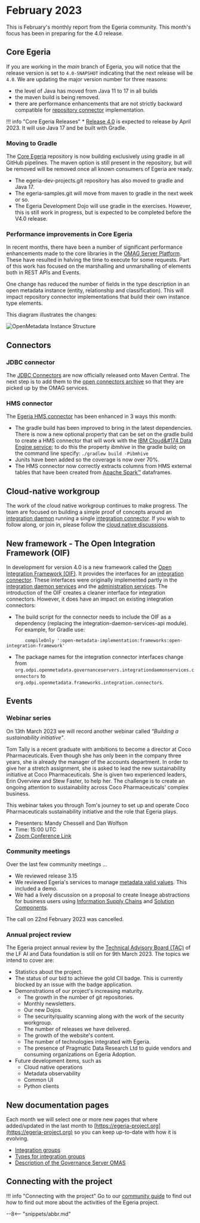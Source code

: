 <!-- SPDX-License-Identifier: CC-BY-4.0 -->
<!-- Copyright Contributors to the Egeria project. -->

# February 2023

This is February's monthly report from the Egeria community.  This month's focus has been in preparing for the 4.0 release.

## Core Egeria

If you are working in the *main* branch of Egeria, you will notice that the release version is set to `4.0-SNAPSHOT` indicating that the next release will be `4.0`.  We are updating the major version number for three reasons:

* the level of Java has moved from Java 11 to 17 in all builds
* the maven build is being removed.
* there are performance enhancements that are not strictly backward compatible for [repository connector](/concepts/repository-connector) implementation.

!!! info "Core Egeria Releases"
    * [Release 4.0](/release-notes/previous/#release-40-march-2023) is expected to release by April 2023.  It will use Java 17 and be built with Gradle.

### Moving to Gradle

The [Core Egeria](https://github.com/odpi/egeria) repository is now building exclusively using gradle in all GitHub pipelines.  The maven option is still present in the repository, but will be removed will be removed once all known consumers of Egeria are ready.

* The egeria-dev-projects.git repository has also moved to gradle and Java 17.
* The egeria-samples.git will move from maven to gradle in the next week or so.
* The Egeria Development Dojo will use gradle in the exercises.  However, this is still work in progress, but is expected to be completed before the V4.0 release.

### Performance improvements in Core Egeria

In recent months, there have been a number of significant performance enhancements made to the core libraries in the [OMAG Server Platform](/concepts/omag-server-platform).  These have resulted in halving the time to execute for some requests.  Part of this work has focused on the marshalling and unmarshalling of elements both in REST APIs and Events.

One change has reduced the number of fields in the type description in an open metadata instance (entity, relationship and classification).  This will impact repository connector implementations that build their own instance type elements.

This diagram illustrates the changes:

![OpenMetadata Instance Structure](/concepts/open-metadata-instances-structure.svg)

## Connectors

### JDBC connector

The [JDBC Connectors](https://github.com/odpi/egeria-connector-jdbc) are now officially released onto Maven Central.  The next step is to add them to the [open connectors archive](https://github.com/odpi/egeria/tree/main/open-metadata-resources/open-metadata-archives/open-connector-archives) so that they are picked up by the OMAG services.

### HMS connector

The [Egeria HMS connector](https://github.com/odpi/egeria-connector-hivemetastore) has been enhanced in 3 ways this month:

* The gradle build has been improved to bring in the latest dependencies. There is now a new optional property that can be set on the gradle build to create
a HMS connector that will work with the [IBM Cloud&#174 Data Engine service](https://cloud.ibm.com/catalog/services/data-engine-previously-sql-query); to do this the
  property *ibmhive* in the gradle build; on the command line specify: `./gradlew build -Pibmhive`
* Junits have been added so the coverage is now over 70%.
* The HMS connector now correctly extracts columns from HMS external tables that have been created from [Apache Spark&trade;](https://spark.apache.org/) dataframes.  

## Cloud-native workgroup

The work of the cloud native workgroup continues to make progress.  The team are focused on building a simple proof of concepts around an [integration daemon](/concepts/integration-connector) running a single [integration connector](/concepts/integration-connector).  If you wish to follow along, or join in, please follow the [cloud native discussions](https://github.com/odpi/egeria/discussions/categories/cloud-native).

## New framework - The Open Integration Framework (OIF)

In development for version 4.0 is a new framework called the [Open Integration Framework (OIF)](/frameworks/oif/overview).  It provides the interfaces for an [integration connector](/concepts/integration-connector).  These interfaces were originally implemented partly in the [integration daemon services](/services/integration-daemon-services) and the [administration services](/services/admin-services/overview).  The introduction of the OIF creates a cleaner interface for integration connectors.  However, it does have an impact on existing integration connectors:

* The build script for the connector needs to include the OIF as a dependency (replacing the integration-daemon-services-api module). For example, for Gradle use:
```
       compileOnly ':open-metadata-implementation:frameworks:open-integration-framework'
```

* The package names for the integration connector interfaces change from `org.odpi.openmetadata.governanceservers.integrationdaemonservices.connectors` to `org.odpi.openmetadata.frameworks.integration.connectors`.

## Events

### Webinar series

On 13th March 2023 we will record another webinar called *"Building a sustainability initiative"*.

Tom Tally is a recent graduate with ambitions to become a director at Coco Pharmaceuticals.  Even though she has only been in the company three years, she is already the manager of the accounts department.  In order to give her a stretch assignment, she is asked to lead the new sustainability initiative at Coco Pharmaceuticals.  She is given two experienced leaders, Erin Overview and Stew Faster, to help her.  The challenge is to create an ongoing attention to sustainability across Coco Pharmaceuticals' complex business.

This webinar takes you through Tom's journey to set up and operate Coco Pharmaceuticals sustainability initiative and the role that Egeria plays.

* Presenters: Mandy Chessell and Dan Wolfson
* Time: 15:00 UTC
* [Zoom Conference Link](https://zoom-lfx.platform.linuxfoundation.org/meeting/92563720721?password=6812f50c-c1a6-4d07-ad6d-7aa63e793285)

### Community meetings

Over the last few community meetings ...

* We reviewed release 3.15
* We reviewed Egeria's services to manage [metadata valid values](/guides/planning/valid-values/overview). This included a demo.
* We had a lively discussion on a proposal to create lineage abstractions for business users using [Information Supply Chains](/types/7/0720-Information-Supply-Chains) and [Solution Components](/types/7/0735-Solution-Ports-and-Wires).

The call on 22nd February 2023 was cancelled.

### Annual project review

The Egeria project annual review by the [Technical Advisory Board (TAC)](https://wiki.lfaidata.foundation/pages/viewpage.action?pageId=7733341) of the LF AI and Data foundation is still on for 9th March 2023.  The topics we intend to cover are:

* Statistics about the project.
* The status of our bid to achieve the gold CII badge.  This is currently blocked by an issue with the badge application.
* Demonstrations of our project's increasing maturity.
    * The growth in the number of git repositories.
    * Monthly newsletters.
    * Our new Dojos.
    * The security/quality scanning along with the work of the security workgroup.
    * The number of releases we have delivered.
    * The growth of the website's content.
    * The number of technologies integrated with Egeria.
    * The presence of Pragmatic Data Research Ltd to guide vendors and consuming organizations on Egeria Adoption.
* Future development items, such as
    * Cloud native operations
    * Metadata observability
    * Common UI
    * Python clients

## New documentation pages

Each month we will select one or more new pages that where added/updated in the last month to [https://egeria-project.org](https://egeria-project.org) so you can keep up-to-date with how it is evolving.

* [Integration groups](/concepts/integration-group)
* [Types for integration groups](/types/4/0464-Dynamic-Integration-Groups)
* [Description of the Governance Server OMAS](/services/omas/governance-server/overview)


## Connecting with the project

!!! info "Connecting with the project"
    Go to our [community guide](/guides/community) to find out how to find out more about the activities of the Egeria project. 

--8<-- "snippets/abbr.md"
